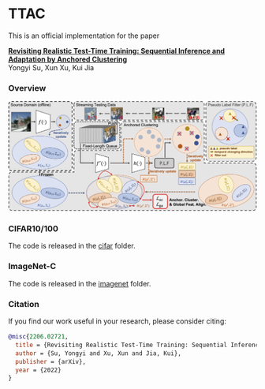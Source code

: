 # TTAC

This is an official implementation for the paper

**[Revisiting Realistic Test-Time Training: Sequential Inference and Adaptation by Anchored Clustering](https://arxiv.org/abs/2206.02721)**
<br>
Yongyi Su, Xun Xu, Kui Jia

### Overview

![](./imgs/Overview_v1.png)


### CIFAR10/100

The code is released in the [cifar](cifar) folder.

### ImageNet-C

The code is released in the [imagenet](imagenet) folder.

### Citation

If you find our work useful in your research, please consider citing:

```bibtex
@misc{2206.02721,
  title = {Revisiting Realistic Test-Time Training: Sequential Inference and Adaptation by Anchored Clustering},
  author = {Su, Yongyi and Xu, Xun and Jia, Kui},
  publisher = {arXiv},
  year = {2022}
}
```
